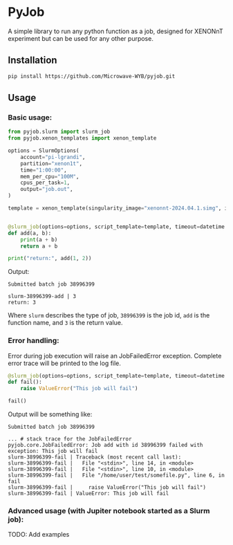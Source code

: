 # PyJob

A simple library to run any python function as a job, designed for XENONnT experiment but can be used for any other purpose.

## Installation

```bash
pip install https://github.com/Microwave-WYB/pyjob.git
```

## Usage

### Basic usage:

```python
from pyjob.slurm import slurm_job
from pyjob.xenon_templates import xenon_template

options = SlurmOptions(
    account="pi-lgrandi",
    partition="xenon1t",
    time="1:00:00",
    mem_per_cpu="100M",
    cpus_per_task=1,
    output="job.out",
)

template = xenon_template(singularity_image="xenonnt-2024.04.1.simg", is_dali=False)


@slurm_job(options=options, script_template=template, timeout=datetime.timedelta(seconds=60))
def add(a, b):
    print(a + b)
    return a + b

print("return:", add(1, 2))
```
Output:
```
Submitted batch job 38996399

slurm-38996399-add | 3
return: 3
```
Where `slurm` describes the type of job, `38996399` is the job id, `add` is the function name, and `3` is the return value.

### Error handling:

Error during job execution will raise an JobFailedError exception. Complete error trace will be printed to the log file.

```python
@slurm_job(options=options, script_template=template, timeout=datetime.timedelta(seconds=60))
def fail():
    raise ValueError("This job will fail")

fail()
```
Output will be something like:
```
Submitted batch job 38996399

... # stack trace for the JobFailedError
pyjob.core.JobFailedError: Job add with id 38996399 failed with exception: This job will fail
slurm-38996399-fail | Traceback (most recent call last):
slurm-38996399-fail |   File "<stdin>", line 14, in <module>
slurm-38996399-fail |   File "<stdin>", line 10, in <module>
slurm-38996399-fail |   File "/home/user/test/somefile.py", line 6, in fail
slurm-38996399-fail |     raise ValueError("This job will fail")
slurm-38996399-fail | ValueError: This job will fail
```

### Advanced usage (with Jupiter notebook started as a Slurm job):

TODO: Add examples
